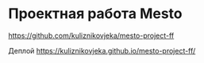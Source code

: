 # Проектная работа Mesto
https://github.com/kuliznikovjeka/mesto-project-ff

Деплой https://kuliznikovjeka.github.io/mesto-project-ff/
